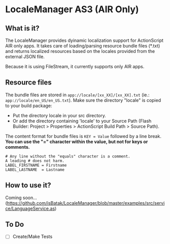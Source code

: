# LocaleManager AS3 (AIR Only)

## What is it? ##
The LocaleManager provides dyinamic localization support for ActionScript AIR only apps. It takes care of loading/parsing resource bundle files (*.txt) and returns localized resources based on the locales provided from the external JSON file.

Because it is using FileStream, it currently supports only AIR apps. 

## Resource files

The bundle files are stored in `app://locale/[xx_XX]/[xx_XX].txt`  (ie.: `app://locale/en_US/en_US.txt`). Make sure the directory "locale" is copied to your build package:

* Put the directory locale in your src directory.
* Or add the directory containing 'locale' to your Source Path (Flash Builder: Project > Properties > ActionScript Build Path > Source Path).

The content format for bundle files is `KEY = Value` followed by a line break. __You can use the "=" character within the value, but not for keys or comments.__

    # Any line without the "equals" character is a comment. 
    A leading # does not harm.
    LABEL_FIRSTNAME = Firstname
    LABEL_LASTNAME  = Lastname


## How to use it? ##
Coming soon... (https://github.com/isBatak/LocaleManager/blob/master/examples/src/service/LanguageService.as)

## To Do ##
- [ ] Create/Make Tests
